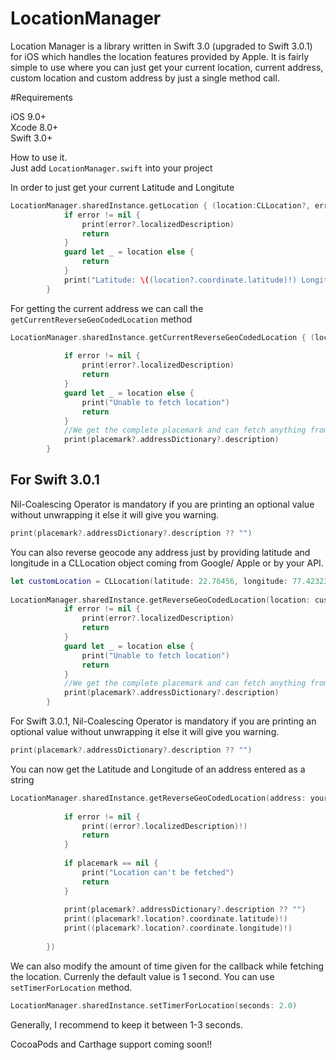 # LocationManager
Location Manager is a library written in Swift 3.0 (upgraded to Swift 3.0.1) for iOS which handles the location features provided by Apple. It is fairly simple to use where you can just get your current location, current address, custom location and custom address by just a single method call.

#Requirements

iOS 9.0+<br>
Xcode 8.0+<br>
Swift 3.0+

How to use it.<br>
Just add ```LocationManager.swift``` into your project

In order to just get your current Latitude and Longitute

```swift
LocationManager.sharedInstance.getLocation { (location:CLLocation?, error:NSError?) in
            if error != nil {
                print(error?.localizedDescription)
                return
            }
            guard let _ = location else {
                return
            }
            print("Latitude: \((location?.coordinate.latitude)!) Longitude: \((location?.coordinate.longitude)!)")
        }
```

For getting the current address we can call the ```getCurrentReverseGeoCodedLocation``` method

```swift
LocationManager.sharedInstance.getCurrentReverseGeoCodedLocation { (location:CLLocation?, placemark:CLPlacemark?, error:NSError?) in
            
            if error != nil {
                print(error?.localizedDescription)
                return
            }
            guard let _ = location else {
                print("Unable to fetch location")
                return
            }
            //We get the complete placemark and can fetch anything from CLPlacemark
            print(placemark?.addressDictionary?.description)
        }
```
<h2>For Swift 3.0.1</h2>

Nil-Coalescing Operator is mandatory if you are printing an optional value without unwrapping it else it will give you warning.

```swift         
print(placemark?.addressDictionary?.description ?? "")
```


You can also reverse geocode any address just by providing latitude and longitude in a CLLocation object coming from Google/ Apple or by your API.

```swift
let customLocation = CLLocation(latitude: 22.76456, longitude: 77.42323)
        
LocationManager.sharedInstance.getReverseGeoCodedLocation(location: customLocation) { (location:CLLocation?, placemark:CLPlacemark?, error:NSError?) in
            if error != nil {
                print(error?.localizedDescription)
                return
            }
            guard let _ = location else {
                print("Unable to fetch location")
                return
            }
            //We get the complete placemark and can fetch anything from CLPlacemark
            print(placemark?.addressDictionary?.description)
        }
```

For Swift 3.0.1, Nil-Coalescing Operator is mandatory if you are printing an optional value without unwrapping it else it will give you warning.

```swift         
print(placemark?.addressDictionary?.description ?? "")
```

You can now get the Latitude and Longitude of an address entered as a string

```swift
LocationManager.sharedInstance.getReverseGeoCodedLocation(address: yourAddress, completionHandler: { (location:CLLocation?, placemark:CLPlacemark?, error:NSError?) in
                
            if error != nil {
                print((error?.localizedDescription)!)
                return
            }
                
            if placemark == nil {
                print("Location can't be fetched")
                return
            }
               
            print(placemark?.addressDictionary?.description ?? "")
            print((placemark?.location?.coordinate.latitude)!)
            print((placemark?.location?.coordinate.longitude)!)
                
        })
```

We can also modify the amount of time given for the callback while fetching the location. Currenly the default value is 1 second. You can use ```setTimerForLocation``` method.

```swift
LocationManager.sharedInstance.setTimerForLocation(seconds: 2.0)
```
Generally, I recommend to keep it between 1-3 seconds.

CocoaPods and Carthage support coming soon!!
